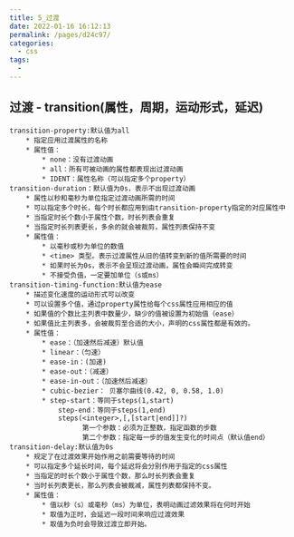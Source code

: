```yaml
---
title: 5_过渡
date: 2022-01-16 16:12:13
permalink: /pages/d24c97/
categories:
  - css
tags:
  - 
---
```


## 过渡 - transition(属性，周期，运动形式，延迟)
	transition-property:默认值为all
		* 指定应用过渡属性的名称
		* 属性值：
			* none：没有过渡动画
			* all：所有可被动画的属性都表现出过渡动画
			* IDENT：属性名称（可以指定多个property）
	transition-duration：默认值为0s，表示不出现过渡动画
		* 属性以秒和毫秒为单位指定过渡动画所需的时间
		* 可以指定多个时长，每个时长都应用到由transition-property指定的对应属性中
		* 当指定时长个数小于属性个数，时长列表会重复
		* 当指定时长列表更长，多余的就会被裁剪，属性列表保持不变
		* 属性值：
			* 以毫秒或秒为单位的数值
			* <time> 类型。表示过渡属性从旧的值转变到新的值所需要的时间
			* 如果时长为0s，表示不会呈现过渡动画，属性会瞬间完成转变
			* 不接受负值，一定要加单位（s或ms）
	transition-timing-function:默认值为ease
		* 描述变化速度的运动形式可以改变
		* 可以设置多个值，通过property属性给每个css属性应用相应的值
		* 如果值的个数比主列表中数量少，缺少的值被设置为初始值（ease）
		* 如果值比主列表多，会被裁剪至合适的大小，声明的css属性都是有效的。
		* 属性值：
	        * ease：（加速然后减速）默认值
         	* linear：（匀速）
         	* ease-in：(加速)
         	* ease-out：（减速）
         	* ease-in-out：（加速然后减速）
         	* cubic-bezier： 贝塞尔曲线(0.42, 0, 0.58, 1.0)
         	* step-start：等同于steps(1,start)
              	step-end：等同于steps(1,end)
               	steps(<integer>,[,[start|end]]?)
                      第一个参数：必须为正整数，指定函数的步数
                      第二个参数：指定每一步的值发生变化的时间点（默认值end）
	transition-delay:默认值为0s
		* 规定了在过渡效果开始作用之前需要等待的时间
		* 可以指定多个延长时间，每个延迟将会分别作用于指定的css属性
		* 当指定的时长个数小于属性个数，那么时长列表会重复
		* 当时长列表更长，那么列表会被裁减，属性列表都保持不变。
		* 属性值：
			* 值以秒（s）或毫秒（ms）为单位，表明动画过滤效果将在何时开始
			* 取值为正时，会延迟一段时间来响应过渡效果
			* 取值为负时会导致过渡立即开始。
